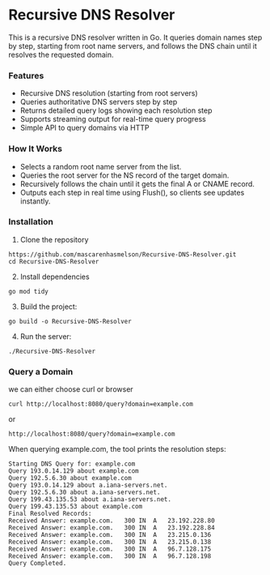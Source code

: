# Recursive DNS Resolver


This is a recursive DNS resolver written in Go. It queries domain names step by step, starting from root name servers, and follows the DNS chain until it resolves the requested domain.

### Features
* Recursive DNS resolution (starting from root servers)
* Queries authoritative DNS servers step by step
* Returns detailed query logs showing each resolution step
* Supports streaming output for real-time query progress
* Simple API to query domains via HTTP

### How It Works

* Selects a random root name server from the list.
* Queries the root server for the NS record of the target domain.
* Recursively follows the chain until it gets the final A or CNAME record.
* Outputs each step in real time using Flush(), so clients see updates instantly.

### Installation

1. Clone the repository

```
https://github.com/mascarenhasmelson/Recursive-DNS-Resolver.git
cd Recursive-DNS-Resolver
```
2. Install dependencies

```
go mod tidy
```
3. Build the project:

```
go build -o Recursive-DNS-Resolver
```
4. Run the server:

```
./Recursive-DNS-Resolver
```
### Query a Domain

we can either choose curl or browser
```
curl http://localhost:8080/query?domain=example.com
```
or
```
http://localhost:8080/query?domain=example.com
```

When querying example.com, the tool prints the resolution steps:

```
Starting DNS Query for: example.com
Query 193.0.14.129 about example.com
Query 192.5.6.30 about example.com
Query 193.0.14.129 about a.iana-servers.net.
Query 192.5.6.30 about a.iana-servers.net.
Query 199.43.135.53 about a.iana-servers.net.
Query 199.43.135.53 about example.com
Final Resolved Records:
Received Answer: example.com.	300	IN	A	23.192.228.80
Received Answer: example.com.	300	IN	A	23.192.228.84
Received Answer: example.com.	300	IN	A	23.215.0.136
Received Answer: example.com.	300	IN	A	23.215.0.138
Received Answer: example.com.	300	IN	A	96.7.128.175
Received Answer: example.com.	300	IN	A	96.7.128.198
Query Completed.
```
